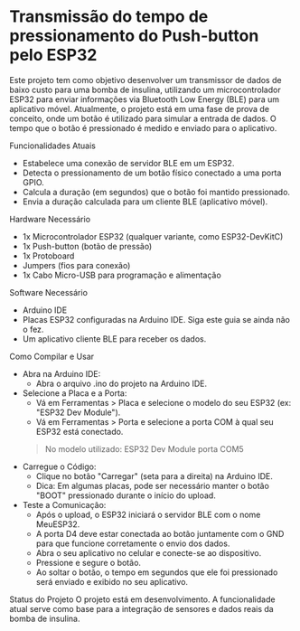 # Transmissão do tempo de pressionamento do Push-button pelo ESP32
Este projeto tem como objetivo desenvolver um transmissor de dados de baixo custo para uma bomba de insulina, utilizando um microcontrolador ESP32 para enviar informações via Bluetooth Low Energy (BLE) para um aplicativo móvel.
Atualmente, o projeto está em uma fase de prova de conceito, onde um botão é utilizado para simular a entrada de dados. O tempo que o botão é pressionado é medido e enviado para o aplicativo.

Funcionalidades Atuais
 * Estabelece uma conexão de servidor BLE em um ESP32.
 * Detecta o pressionamento de um botão físico conectado a uma porta GPIO.
 * Calcula a duração (em segundos) que o botão foi mantido pressionado.
 * Envia a duração calculada para um cliente BLE (aplicativo móvel).

Hardware Necessário
 * 1x Microcontrolador ESP32 (qualquer variante, como ESP32-DevKitC)
 * 1x Push-button (botão de pressão)
 * 1x Protoboard
 * Jumpers (fios para conexão)
 * 1x Cabo Micro-USB para programação e alimentação

Software Necessário
 * Arduino IDE
 * Placas ESP32 configuradas na Arduino IDE. Siga este guia se ainda não o fez.
 * Um aplicativo cliente BLE para receber os dados.

Como Compilar e Usar
 * Abra na Arduino IDE:
   * Abra o arquivo .ino do projeto na Arduino IDE.
 * Selecione a Placa e a Porta:
   * Vá em Ferramentas > Placa e selecione o modelo do seu ESP32 (ex: "ESP32 Dev Module").
   * Vá em Ferramentas > Porta e selecione a porta COM à qual seu ESP32 está conectado.
	> No modelo utilizado: ESP32 Dev Module porta COM5
 * Carregue o Código:
   * Clique no botão "Carregar" (seta para a direita) na Arduino IDE.
   * Dica: Em algumas placas, pode ser necessário manter o botão "BOOT" pressionado durante o início do upload.
 * Teste a Comunicação:
   * Após o upload, o ESP32 iniciará o servidor BLE com o nome MeuESP32.
   * A porta D4 deve estar conectada ao botão juntamente com o GND para que funcione corretamente o envio dos dados.
   * Abra o seu aplicativo no celular e conecte-se ao dispositivo.
   * Pressione e segure o botão.
   * Ao soltar o botão, o tempo em segundos que ele foi pressionado será enviado e exibido no seu aplicativo.

Status do Projeto
O projeto está em desenvolvimento. A funcionalidade atual serve como base para a integração de sensores e dados reais da bomba de insulina.
